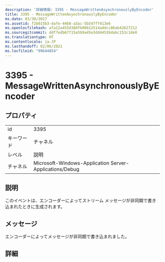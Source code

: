 ```yaml
---
description: '詳細情報: 3395 - MessageWrittenAsynchronouslyByEncoder'
title: 3395 - MessageWrittenAsynchronouslyByEncoder
ms.date: 03/30/2017
ms.assetid: f2b015b3-dafe-4468-a3ac-5b547ff413e6
ms.openlocfilehash: afa12a455438dfb90b12514addcc86ab42627212
ms.sourcegitcommit: ddf7edb67715a5b9a45e3dd44536dabc153c1de0
ms.translationtype: HT
ms.contentlocale: ja-JP
ms.lasthandoff: 02/06/2021
ms.locfileid: "99644854"
---
```

# <a name="3395---messagewrittenasynchronouslybyencoder"></a>3395 - MessageWrittenAsynchronouslyByEncoder

## <a name="properties"></a>プロパティ  
  
|||  
|-|-|  
|id|3395|  
|キーワード|チャネル|  
|レベル|説明|  
|チャネル|Microsoft-Windows-Application Server-Applications/Debug|  
  
## <a name="description"></a>説明  

 このイベントは、エンコーダーによってストリーム メッセージが非同期で書き込まれたときに生成されます。  
  
## <a name="message"></a>メッセージ  

 エンコーダーによってメッセージが非同期で書き込まれました。  
  
## <a name="details"></a>詳細
